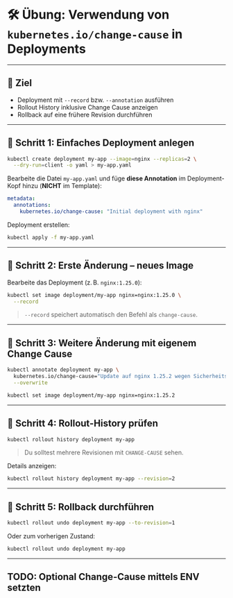 # 🛠️ Übung: Verwendung von `kubernetes.io/change-cause` in Deployments

---

## 🎯 Ziel

* Deployment mit `--record` bzw. `--annotation` ausführen
* Rollout History inklusive Change Cause anzeigen
* Rollback auf eine frühere Revision durchführen

---

## 📁 Schritt 1: Einfaches Deployment anlegen

```bash
kubectl create deployment my-app --image=nginx --replicas=2 \
  --dry-run=client -o yaml > my-app.yaml
```

Bearbeite die Datei `my-app.yaml` und füge **diese Annotation** im Deployment-Kopf hinzu (__NICHT__ im Template):

```yaml
metadata:
  annotations:
    kubernetes.io/change-cause: "Initial deployment with nginx"
```

Deployment erstellen:

```bash
kubectl apply -f my-app.yaml
```

---

## 📁 Schritt 2: Erste Änderung – neues Image

Bearbeite das Deployment (z. B. `nginx:1.25.0`):

```bash
kubectl set image deployment/my-app nginx=nginx:1.25.0 \
  --record
```

> `--record` speichert automatisch den Befehl als `change-cause`.

---

## 📁 Schritt 3: Weitere Änderung mit eigenem Change Cause

```bash
kubectl annotate deployment my-app \
  kubernetes.io/change-cause="Update auf nginx 1.25.2 wegen Sicherheitsupdate" \
  --overwrite

kubectl set image deployment/my-app nginx=nginx:1.25.2
```

---

## 📁 Schritt 4: Rollout-History prüfen

```bash
kubectl rollout history deployment my-app
```

> Du solltest mehrere Revisionen mit `CHANGE-CAUSE` sehen.

Details anzeigen:

```bash
kubectl rollout history deployment my-app --revision=2
```

---

## 📁 Schritt 5: Rollback durchführen

```bash
kubectl rollout undo deployment my-app --to-revision=1
```

Oder zum vorherigen Zustand:

```bash
kubectl rollout undo deployment my-app
```

---

## TODO: Optional Change-Cause mittels ENV setzten
